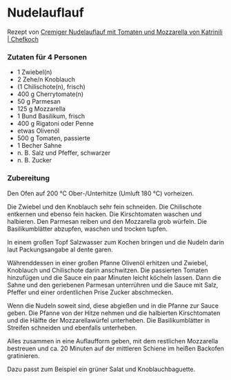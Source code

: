 # Nudelauflauf
Rezept von [Cremiger Nudelauflauf mit Tomaten und Mozzarella von Katrinili | Chefkoch](https://www.chefkoch.de/rezepte/2352371374010722/Cremiger-Nudelauflauf-mit-Tomaten-und-Mozzarella.html)

### Zutaten für 4 Personen
* 1 Zwiebel(n)
* 2 Zehe/n Knoblauch
* (1 Chilischote(n), frisch)
* 400 g Cherrytomate(n)
* 50 g Parmesan
* 125 g Mozzarella
* 1 Bund Basilikum, frisch
* 400 g Rigatoni oder Penne
* etwas Olivenöl
* 500 g Tomaten, passierte
* 1 Becher Sahne
* n. B. Salz und Pfeffer, schwarzer
* n. B. Zucker

### Zubereitung
Den Ofen auf 200 °C Ober-/Unterhitze (Umluft 180 °C) vorheizen.

Die Zwiebel und den Knoblauch sehr fein schneiden. Die Chilischote entkernen und ebenso fein hacken. Die Kirschtomaten waschen und halbieren. Den Parmesan reiben und den Mozzarella grob würfeln. Die Basilikumblätter abzupfen, waschen und trocken tupfen.

In einem großen Topf Salzwasser zum Kochen bringen und die Nudeln darin laut Packungsangabe al dente garen.

Währenddessen in einer großen Pfanne Olivenöl erhitzen und Zwiebel, Knoblauch und Chilischote darin anschwitzen. Die passierten Tomaten hinzufügen und die Sauce ein paar Minuten leicht köcheln lassen. Dann die Sahne und den geriebenen Parmesan unterrühren und die Sauce mit Salz, Pfeffer und einer ordentlichen Prise Zucker abschmecken.

Wenn die Nudeln soweit sind, diese abgießen und in die Pfanne zur Sauce geben. Die Pfanne von der Hitze nehmen und die halbierten Kirschtomaten und die Hälfte der Mozzarellawürfel unterheben. Die Basilikumblätter in Streifen schneiden und ebenfalls unterheben.

Alles zusammen in eine Auflaufform geben, mit dem restlichen Mozzarella bestreuen und ca. 20 Minuten auf der mittleren Schiene im heißen Backofen gratinieren.

Dazu passt zum Beispiel ein grüner Salat und Knoblauchbaguette.